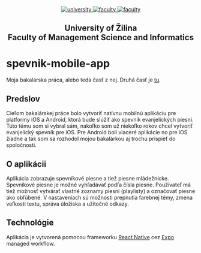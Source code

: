 <div align="center">
	<a href="https://www.uniza.sk/index.php/en/" target="_blank">
		<img src="https://img.shields.io/badge/university-University%20of%20Žilina-2B3A65.svg" alt="university">
	</a>
	<a href="https://www.fri.uniza.sk/en/" target="_blank">
		<img src="https://img.shields.io/badge/faculty-Faculty%20of%20Management%20Science%20and%20Informatics-FECE50.svg" alt="faculty">
	</a>
  <a href="https://vzdelavanie.uniza.sk/vzdelavanie/plany.php" target="_blank">
		<img src="https://img.shields.io/badge/program-Informatics-00a9e0.svg" alt="faculty">
	</a>
</div>

<h2 align="center">
	University of Žilina<br>Faculty of Management Science and Informatics
</h2>

# spevnik-mobile-app
Moja bakalárska práca, alebo teda časť z nej. Druhá časť je [tu](https://github.com/flpmko/spevnik-web-app).
## Predslov
Cieľom bakalárskej práce bolo vytvoriť natívnu mobilnú aplikáciu pre platformy iOS a Android, ktorá bude slúžiť ako spevník evanjelických piesní. Túto tému som si vybral sám, nakoľko som už niekoľko rokov chcel vytvoriť evanjelický spevník pre iOS. Pre Android boli viaceré aplikácie no pre iOS žiadne a tak som sa rozhodol mojou bakalárkou aj trochu prispieť do spoločnosti.
## O aplikácii
Aplikácia zobrazuje spevníkové piesne a tiež piesne mládežnícke. Spevníkové piesne je možné vyhľadávať podľa čísla piesne. Používateľ má tiež možnosť vytvárať vlastné zoznamy piesní (playlisty) a označovať piesne ako obľúbené. V nastaveniach sú možnosti prepnutia farebnej témy, zmena veľkosti textu, správa úložiska a užitočné odkazy.
## Technológie
Aplikácia je vytvorená pomocou frameworku [React Native](https://reactnative.dev/) cez [Expo](https://expo.dev/) managed workflow.

